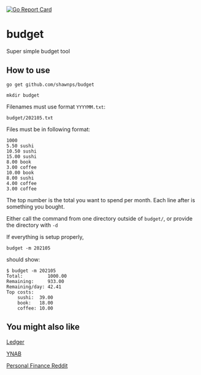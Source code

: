 [![Go Report Card](https://goreportcard.com/badge/github.com/shawnps/budget)](https://goreportcard.com/report/github.com/shawnps/budget)

# budget
Super simple budget tool

## How to use
`go get github.com/shawnps/budget`

`mkdir budget`

Filenames must use format `YYYYMM.txt`:

`budget/202105.txt`

Files must be in following format:

```
1000
5.50 sushi
10.50 sushi
15.00 sushi
8.00 book
3.00 coffee
10.00 book
8.00 sushi
4.00 coffee
3.00 coffee
```

The top number is the total you want to spend per month. Each line after is something you bought.

Either call the command from one directory outside of `budget/`, or provide the directory with `-d`

If everything is setup properly,

`budget -m 202105`

should show:

```
$ budget -m 202105
Total:         1000.00
Remaining:     933.00
Remaining/day: 42.41
Top costs:
    sushi:  39.00
    book:   18.00
    coffee: 10.00
```

## You might also like
[Ledger](http://www.ledger-cli.org/index.html)

[YNAB](https://www.youneedabudget.com/)

[Personal Finance Reddit](http://personalfinance.reddit.com/)
